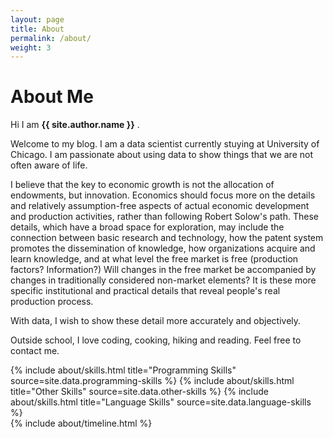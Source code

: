 ```yaml
---
layout: page
title: About
permalink: /about/
weight: 3
---
```


# **About Me**

Hi I am **{{ site.author.name }}** .<br>

Welcome to my blog. I am a data scientist currently stuying at University of Chicago. I am passionate about using data to show things that we are not often aware of life. 

I believe that the key to economic growth is not the allocation of endowments, but innovation. Economics should focus more on the details and relatively assumption-free aspects of actual economic development and production activities, rather than following Robert Solow's path. These details, which have a broad space for exploration, may include the connection between basic research and technology, how the patent system promotes the dissemination of knowledge, how organizations acquire and learn knowledge, and at what level the free market is free (production factors? Information?) Will changes in the free market be accompanied by changes in traditionally considered non-market elements? It is these more specific institutional and practical details that reveal people's real production process.

With data, I wish to show these detail more accurately and objectively.

Outside school, I love coding, cooking, hiking and reading. Feel free to contact me.

<div class="row">
{% include about/skills.html title="Programming Skills" source=site.data.programming-skills %}
{% include about/skills.html title="Other Skills" source=site.data.other-skills %}
{% include about/skills.html title="Language Skills" source=site.data.language-skills %}
</div>

<div class="row">
{% include about/timeline.html %}
</div>